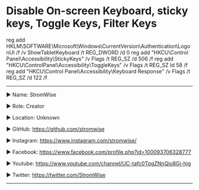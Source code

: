 # Disable On-screen Keyboard, sticky keys, Toggle Keys, Filter Keys

reg add HKLM\SOFTWARE\Microsoft\Windows\CurrentVersion\Authentication\LogonUI /f /v ShowTabletKeyboard /t REG_DWORD /d 0
reg add "HKCU\Control Panel\Accessibility\StickyKeys" /v Flags /t REG_SZ /d 506 /f
reg add "HKCU\ControlPanel\Accessibility\ToggleKeys" /v Flags /t REG_SZ Id 58 /f
reg add "HKCU\Control Panel\Accessibility\Keyboard Response" /v Flags /t REG_SZ /d 122 /f











____________________________________________________________________________________________________________________________________________
▶ Name: StromWise

▶ Role: Creator

▶ Location: Unknown

▶ GitHub: https://github.com/stromwise 

▶ Instagram: https://www.instagram.com/stromwise/ 

▶ Facebook: https://www.facebook.com/profile.php?id=100093706328777

▶ Youtube: https://www.youtube.com/channel/UC-tafc0TqgZNnQio8Gj-hjg 

▶ Twitter: https://twitter.com/StromWise 
____________________________________________________________________________________________________________________________________________
